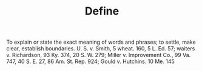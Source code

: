 ---
title: Define
letter: D
permalink: "/definitions/bld-define.html"
body: To explain or state the exact meaning of words and phrases; to settle, make
  clear, establish boundaries. U. S. v. Smith, 5 wheat. 160, 5 L. Ed. 57; waiters
  v. Richardson, 93 Ky. 374, 20 S. W. 279; Miller v. Improvement Co., 99 Va. 747,
  40 S. E. 27, 86 Am. St. Rep. 924; Gould v. Hutchins. 10 Me. 145
published_at: '2018-07-07'
source: Black's Law Dictionary 2nd Ed (1910)
layout: post
---